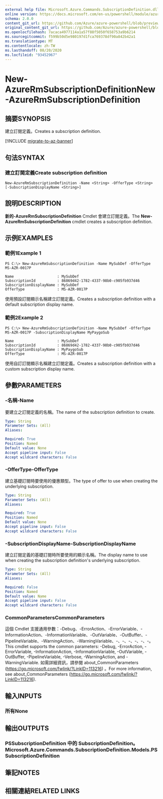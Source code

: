 ```yaml
---
external help file: Microsoft.Azure.Commands.SubscriptionDefinition.dll-Help.xml
online version: https://docs.microsoft.com/en-us/powershell/module/azurerm.subscription.preview/new-azurermsubscriptiondefinition
schema: 2.0.0
content_git_url: https://github.com/Azure/azure-powershell/blob/preview/src/ResourceManager/Subscription/Commands.Subscription/help/New-AzureRmSubscriptionDefinition.md
original_content_git_url: https://github.com/Azure/azure-powershell/blob/preview/src/ResourceManager/Subscription/Commands.Subscription/help/New-AzureRmSubscriptionDefinition.md
ms.openlocfilehash: 7acaca4977114a1a57f88f5050f658753a9b6214
ms.sourcegitcommit: f599b50d5e980197d1fca769378df90a842b42a1
ms.translationtype: MT
ms.contentlocale: zh-TW
ms.lasthandoff: 08/20/2020
ms.locfileid: "93452967"
---
```

# <span data-ttu-id="9e587-101">New-AzureRmSubscriptionDefinition</span><span class="sxs-lookup"><span data-stu-id="9e587-101">New-AzureRmSubscriptionDefinition</span></span>

## <span data-ttu-id="9e587-102">摘要</span><span class="sxs-lookup"><span data-stu-id="9e587-102">SYNOPSIS</span></span>
<span data-ttu-id="9e587-103">建立訂閱定義。</span><span class="sxs-lookup"><span data-stu-id="9e587-103">Creates a subscription definition.</span></span>

[!INCLUDE [migrate-to-az-banner](../../includes/migrate-to-az-banner.md)]

## <span data-ttu-id="9e587-104">句法</span><span class="sxs-lookup"><span data-stu-id="9e587-104">SYNTAX</span></span>

### <span data-ttu-id="9e587-105">建立訂閱定義</span><span class="sxs-lookup"><span data-stu-id="9e587-105">Create subscription definition</span></span>
```
New-AzureRmSubscriptionDefinition -Name <String> -OfferType <String> [-SubscriptionDisplayName <String>]
```

## <span data-ttu-id="9e587-106">說明</span><span class="sxs-lookup"><span data-stu-id="9e587-106">DESCRIPTION</span></span>
<span data-ttu-id="9e587-107">**新的-AzureRmSubscriptionDefinition** Cmdlet 會建立訂閱定義。</span><span class="sxs-lookup"><span data-stu-id="9e587-107">The **New-AzureRmSubscriptionDefinition** cmdlet creates a subscription definition.</span></span>

## <span data-ttu-id="9e587-108">示例</span><span class="sxs-lookup"><span data-stu-id="9e587-108">EXAMPLES</span></span>

### <span data-ttu-id="9e587-109">範例1</span><span class="sxs-lookup"><span data-stu-id="9e587-109">Example 1</span></span>
```
PS C:\> New-AzureRmSubscriptionDefinition -Name MySubDef -OfferType MS-AZR-0017P

Name                    : MySubDef
SubscriptionId          : 86869d42-1782-4337-98b0-c905fb937d46
SubscriptionDisplayName : MySubDef
OfferType               : MS-AZR-0017P
```

<span data-ttu-id="9e587-110">使用預設訂閱顯示名稱建立訂閱定義。</span><span class="sxs-lookup"><span data-stu-id="9e587-110">Creates a subscription definition with a default subscription display name.</span></span>

### <span data-ttu-id="9e587-111">範例2</span><span class="sxs-lookup"><span data-stu-id="9e587-111">Example 2</span></span>
```
PS C:\> New-AzureRmSubscriptionDefinition -Name MySubDef -OfferType MS-AZR-0017P -SubscriptionDisplayName MyPaygoSub

Name                    : MySubDef
SubscriptionId          : 86869d42-1782-4337-98b0-c905fb937d46
SubscriptionDisplayName : MyPaygoSub
OfferType               : MS-AZR-0017P
```

<span data-ttu-id="9e587-112">使用自訂訂閱顯示名稱建立訂閱定義。</span><span class="sxs-lookup"><span data-stu-id="9e587-112">Creates a subscription definition with a custom subscription display name.</span></span>

## <span data-ttu-id="9e587-113">參數</span><span class="sxs-lookup"><span data-stu-id="9e587-113">PARAMETERS</span></span>

### <span data-ttu-id="9e587-114">-名稱</span><span class="sxs-lookup"><span data-stu-id="9e587-114">-Name</span></span>
<span data-ttu-id="9e587-115">要建立之訂閱定義的名稱。</span><span class="sxs-lookup"><span data-stu-id="9e587-115">The name of the subscription definition to create.</span></span>

```yaml
Type: String
Parameter Sets: (All)
Aliases: 

Required: True
Position: Named
Default value: None
Accept pipeline input: False
Accept wildcard characters: False
```

### <span data-ttu-id="9e587-116">-OfferType</span><span class="sxs-lookup"><span data-stu-id="9e587-116">-OfferType</span></span>
<span data-ttu-id="9e587-117">建立基礎訂閱時要使用的優惠類型。</span><span class="sxs-lookup"><span data-stu-id="9e587-117">The type of offer to use when creating the underlying subscription.</span></span>

```yaml
Type: String
Parameter Sets: (All)
Aliases: 

Required: True
Position: Named
Default value: None
Accept pipeline input: False
Accept wildcard characters: False
```

### <span data-ttu-id="9e587-118">-SubscriptionDisplayName</span><span class="sxs-lookup"><span data-stu-id="9e587-118">-SubscriptionDisplayName</span></span>
<span data-ttu-id="9e587-119">建立訂閱定義的基礎訂閱時所要使用的顯示名稱。</span><span class="sxs-lookup"><span data-stu-id="9e587-119">The display name to use when creating the subscription definition's underlying subscription.</span></span>

```yaml
Type: String
Parameter Sets: (All)
Aliases: 

Required: False
Position: Named
Default value: Name
Accept pipeline input: False
Accept wildcard characters: False
```

### <span data-ttu-id="9e587-120">CommonParameters</span><span class="sxs-lookup"><span data-stu-id="9e587-120">CommonParameters</span></span>
<span data-ttu-id="9e587-121">這個 Cmdlet 支援通用參數：-Debug、-ErrorAction、-ErrorVariable、-InformationAction、-InformationVariable、-OutVariable、-OutBuffer、-PipelineVariable、-WarningAction、-WarningVariable、-、-、-、-、-、-。</span><span class="sxs-lookup"><span data-stu-id="9e587-121">This cmdlet supports the common parameters: -Debug, -ErrorAction, -ErrorVariable, -InformationAction, -InformationVariable, -OutVariable, -OutBuffer, -PipelineVariable, -Verbose, -WarningAction, and -WarningVariable.</span></span> <span data-ttu-id="9e587-122">如需詳細資訊，請參閱 about_CommonParameters (https://go.microsoft.com/fwlink/?LinkID=113216) 。</span><span class="sxs-lookup"><span data-stu-id="9e587-122">For more information, see about_CommonParameters (https://go.microsoft.com/fwlink/?LinkID=113216).</span></span>

## <span data-ttu-id="9e587-123">輸入</span><span class="sxs-lookup"><span data-stu-id="9e587-123">INPUTS</span></span>

### <span data-ttu-id="9e587-124">所有</span><span class="sxs-lookup"><span data-stu-id="9e587-124">None</span></span>

## <span data-ttu-id="9e587-125">輸出</span><span class="sxs-lookup"><span data-stu-id="9e587-125">OUTPUTS</span></span>

### <span data-ttu-id="9e587-126">PSSubscriptionDefinition 中的 SubscriptionDefinition。</span><span class="sxs-lookup"><span data-stu-id="9e587-126">Microsoft.Azure.Commands.SubscriptionDefinition.Models.PSSubscriptionDefinition</span></span>

## <span data-ttu-id="9e587-127">筆記</span><span class="sxs-lookup"><span data-stu-id="9e587-127">NOTES</span></span>

## <span data-ttu-id="9e587-128">相關連結</span><span class="sxs-lookup"><span data-stu-id="9e587-128">RELATED LINKS</span></span>

